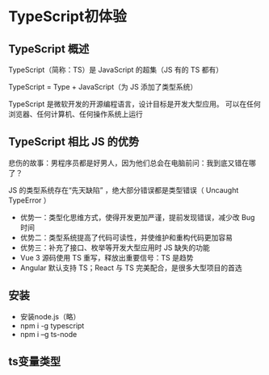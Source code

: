 # TypeScript初体验

## TypeScript 概述

TypeScript（简称：TS）是 JavaScript 的超集（JS 有的 TS 都有）

TypeScript = Type + JavaScript（为 JS 添加了类型系统）

TypeScript 是微软开发的开源编程语言，设计目标是开发大型应用。 可以在任何浏览器、任何计算机、任何操作系统上运行

## TypeScript 相比 JS 的优势

悲伤的故事：男程序员都是好男人，因为他们总会在电脑前问：我到底又错在哪了？ 

JS 的类型系统存在“先天缺陷” ，绝大部分错误都是类型错误（ Uncaught TypeError ）

- 优势一：类型化思维方式，使得开发更加严谨，提前发现错误，减少改 Bug 时间
- 优势二：类型系统提高了代码可读性，并使维护和重构代码更加容易
- 优势三：补充了接口、枚举等开发大型应用时 JS 缺失的功能
- Vue 3 源码使用 TS 重写，释放出重要信号：TS 是趋势
-  Angular 默认支持 TS；React 与 TS 完美配合，是很多大型项目的首选

## 安装

- 安装node.js（略）
- npm i -g typescript 
- npm i –g ts-node

## ts变量类型

